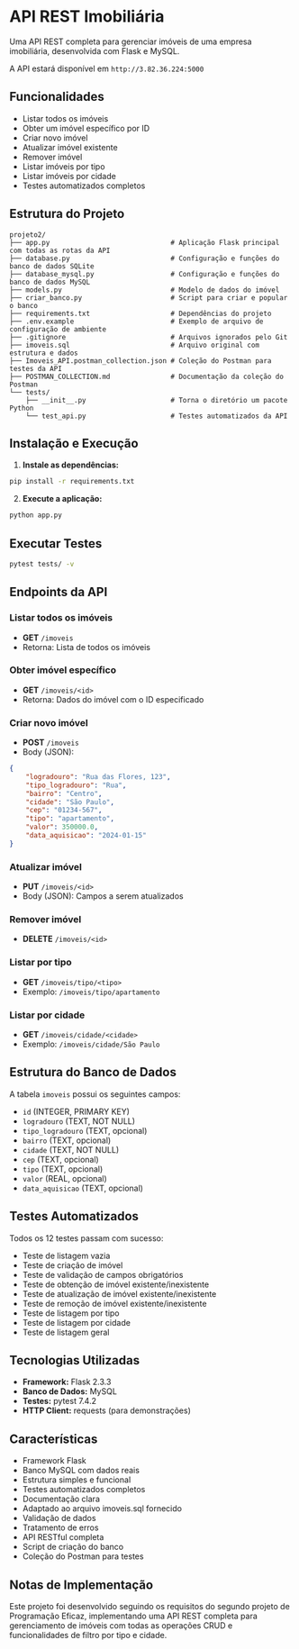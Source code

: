 # API REST Imobiliária

Uma API REST completa para gerenciar imóveis de uma empresa imobiliária, desenvolvida com Flask e MySQL.

A API estará disponível em `http://3.82.36.224:5000`

## Funcionalidades

- Listar todos os imóveis
- Obter um imóvel específico por ID
- Criar novo imóvel
- Atualizar imóvel existente
- Remover imóvel
- Listar imóveis por tipo
- Listar imóveis por cidade
- Testes automatizados completos

## Estrutura do Projeto

```
projeto2/
├── app.py                              # Aplicação Flask principal com todas as rotas da API
├── database.py                         # Configuração e funções do banco de dados SQLite
├── database_mysql.py                   # Configuração e funções do banco de dados MySQL
├── models.py                           # Modelo de dados do imóvel
├── criar_banco.py                      # Script para criar e popular o banco
├── requirements.txt                    # Dependências do projeto
├── .env.example                        # Exemplo de arquivo de configuração de ambiente
├── .gitignore                          # Arquivos ignorados pelo Git
├── imoveis.sql                         # Arquivo original com estrutura e dados
├── Imoveis_API.postman_collection.json # Coleção do Postman para testes da API
├── POSTMAN_COLLECTION.md               # Documentação da coleção do Postman
└── tests/
    ├── __init__.py                     # Torna o diretório um pacote Python
    └── test_api.py                     # Testes automatizados da API
```

## Instalação e Execução

1. **Instale as dependências:**
```bash
pip install -r requirements.txt
```
2. **Execute a aplicação:**
```bash
python app.py
```

## Executar Testes

```bash
pytest tests/ -v
```

## Endpoints da API

### Listar todos os imóveis
- **GET** `/imoveis`
- Retorna: Lista de todos os imóveis

### Obter imóvel específico
- **GET** `/imoveis/<id>`
- Retorna: Dados do imóvel com o ID especificado

### Criar novo imóvel
- **POST** `/imoveis`
- Body (JSON):
```json
{
    "logradouro": "Rua das Flores, 123",
    "tipo_logradouro": "Rua",
    "bairro": "Centro",
    "cidade": "São Paulo",
    "cep": "01234-567",
    "tipo": "apartamento",
    "valor": 350000.0,
    "data_aquisicao": "2024-01-15"
}
```

### Atualizar imóvel
- **PUT** `/imoveis/<id>`
- Body (JSON): Campos a serem atualizados

### Remover imóvel
- **DELETE** `/imoveis/<id>`

### Listar por tipo
- **GET** `/imoveis/tipo/<tipo>`
- Exemplo: `/imoveis/tipo/apartamento`

### Listar por cidade
- **GET** `/imoveis/cidade/<cidade>`
- Exemplo: `/imoveis/cidade/São Paulo`

## Estrutura do Banco de Dados

A tabela `imoveis` possui os seguintes campos:
- `id` (INTEGER, PRIMARY KEY)
- `logradouro` (TEXT, NOT NULL)
- `tipo_logradouro` (TEXT, opcional)
- `bairro` (TEXT, opcional)
- `cidade` (TEXT, NOT NULL)
- `cep` (TEXT, opcional)
- `tipo` (TEXT, opcional)
- `valor` (REAL, opcional)
- `data_aquisicao` (TEXT, opcional)

## Testes Automatizados

Todos os 12 testes passam com sucesso:
- Teste de listagem vazia
- Teste de criação de imóvel
- Teste de validação de campos obrigatórios
- Teste de obtenção de imóvel existente/inexistente
- Teste de atualização de imóvel existente/inexistente
- Teste de remoção de imóvel existente/inexistente
- Teste de listagem por tipo
- Teste de listagem por cidade
- Teste de listagem geral

## Tecnologias Utilizadas

- **Framework:** Flask 2.3.3
- **Banco de Dados:** MySQL
- **Testes:** pytest 7.4.2
- **HTTP Client:** requests (para demonstrações)

## Características

- Framework Flask
- Banco MySQL com dados reais
- Estrutura simples e funcional
- Testes automatizados completos
- Documentação clara
- Adaptado ao arquivo imoveis.sql fornecido
- Validação de dados
- Tratamento de erros
- API RESTful completa
- Script de criação do banco
- Coleção do Postman para testes

## Notas de Implementação

Este projeto foi desenvolvido seguindo os requisitos do segundo projeto de Programação Eficaz, implementando uma API REST completa para gerenciamento de imóveis com todas as operações CRUD e funcionalidades de filtro por tipo e cidade.
